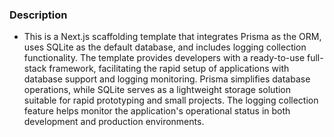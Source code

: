 ### Description
- This is a Next.js scaffolding template that integrates Prisma as the ORM, uses SQLite as the default database, and includes logging collection functionality. The template provides developers with a ready-to-use full-stack framework, facilitating the rapid setup of applications with database support and logging monitoring. Prisma simplifies database operations, while SQLite serves as a lightweight storage solution suitable for rapid prototyping and small projects. The logging collection feature helps monitor the application's operational status in both development and production environments.
